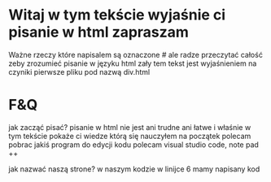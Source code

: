 # Witaj w tym tekście wyjaśnie ci pisanie w html zapraszam
Ważne rzeczy które napisalem są oznaczone # ale radze przeczytać całość zeby zrozumieć pisanie w języku html
zały tem tekst jest wyjaśnieniem na czyniki pierwsze pliku pod nazwą div.html

# F&Q

jak zacząć pisać?
pisanie w html nie jest ani trudne ani łatwe i właśnie w tym tekście pokaże ci wiedze którą się nauczyłem
na początek polecam pobrac jakiś program do edycji kodu
polecam visual studio code, note pad ++

jak nazwać naszą strone?
w naszym kodzie w linijce 6 mamy napisany kod <title>tytuł</title.
title to po angielsku tytuł więc możemy wywnioskować że chodzi w tym kodzie o tytuł
czyli każemy przeglądarce nazwać tą strone w dany sposób
tylko gdzie napisać tem tytuł. Tytuł piszemy pomiędzy kodem title
 
oco chodzi z head i body?
spójrzmy na to jak na człowieka
czyli to co mamy w głowie tego nie widzimy ale tam się rozpoczynają każde rozkazy do całego ciała czyli

w sekcji head dajemy znać przeglądarce naprzykład jak ma się nazywać strona 

w sekcji body wpisujemy cały kod który ma zobaczyć klient który wejdzie na naszą strone czyli naprzykład
tekst który tam przygotowaliśmy

czy strona będzie odrazu dostępna dla każdego?
nie będzie. Będziemy tylko wtedy mogli ją włączyć przez pliki lokalne ale w późniejszym czasie można kupić maszyne i domene.

dlaczego wpisujemy w sekcji head jedną dziwny kod?
<meta http-equiv="X-UA-Compatible" content="IE=edge,chrome=1" />
tem kod daje znać przeglądarce edge lub inych przeglądarkach pisanych na IE żeby poprawnie wyświetliło twoją strone 
u klientów którzy kożystają z przeglądarki microsoftu

# okej mam nadzieje że na większość pytań odpowiedziałem to teraz przejdzmy do części pisania

<a href="link"></a>
a to inaczej hiperłącze czyli klikasz na to i cie przenosi do linka który został wpisany 
Pewnie się spytasz po co te znaki < na początku i > na końcu i jeszcze po co </a>
< to jest początek wierszu każdy wiersz tak zaczynamy w html a kończymy > żeby przeglądarka się domyśliła żeby skończyć w danym miejscu koniec linijki
po co na końcu musi byc taki sam znak co na początku tylko z / 
/ oznacza zakończenie danej rzeczy naprzykład hiperłącza

<div></div>
divy służą do budowania elementów strony www bez takich elementów byśmy osiągneli tylko tekst na naszej stronie
czemu po div jest id i w cudzysłowiu jakieś słowo?
id oznacza nazwe danego diva, po co piszemy id?
po to piszemy żeby łatwiej edytować w css tego diva 
co to znaczy align?
align to jest kod do dawania tesktu w ją chcemy strone
możemy ją dać w prawą strone lewą i wyśrodkować
żeby to zrobić musimy w środku diva wpisać align="strona"
wtedy nam się wszystko wyśrodkuje
naszą strone internetową można napisać w 2 sposoby żeby to się dobrze prezentowało na tabelach:
można napisac na divach i na tabelach
divy + nie czeba pisać bardzo długiego kodu + można go łatwo edytowac w css
tabele - bardzo dużo kodu który musimy napisać - ciężko go edytować w css

co to css?
css w rozwinięciu oznacza Kaskadowe arkusze stylów
czyli edytor wyglądu
w css możemy naprzykład zrobić customową czcionke na stronie 
czy można napisać css odrazu w pliku html?
można dla takiej operacji używamy w sekcji head wiersza <style>
w środku teko kodu nie piszemy jak w html tylko jak w css 
przykład mamy pokazany w kodzie div.html
  
Jak moge powiększyć czcionke?
żeby powiększyć czcionke musimy wpisać koc <h(liczba od 1 do 5)></h[liczba]>
po co dawać po h liczbe?
liczba oznacza jak ma być powiększony tekst najmniej to 5 a najwięcej to 1

Jak można miec customową czcionke w naszej stronie?
wchodzimy na stronie google fonts i tam sobie szukamy potem tam wyszukujemy sobie czcionke
ja wybrałem sobie czcionke Josefin Sans
szukamy odpowiedniego rozmiaru ja wziołem 300
klikamy select this style i po prawej wyskakuje nam panel 
w nim kopiujemy pierwszy kod i wklejamy go do sekcji head
a pod spodem mamy 2 kod on nam będzie potrzebny do dodania go w stronie jak i 1

# Teraz przechodzimy do sekcji jak to napisałem

na początku zrobiłem jednego diva w którym pomieszcze reszte divów i nazwałem go "container"
jak już zrobimy danego diva to przechodzimy do sekcji style
tam wpisujemy #container i otwieramy nawiasy {}
pamiędzy tymi nawiasami wpisujemy kod
naprzykład chcemy mieć szare tło
to pomiędzy nawiasami wpisujemy
background color ( kolor w moim przypadku będzie to szary to wspisuje gray)
i naprzykład mamy dodaną customową czcionke 
żeby uzyskać czcionke na całej stronie wpisujemy w sekcji head 1 kod który skopiowaliśmy z google fonts
i potem w sekcji container pod bacground color wpisujemy kod który był pod spodem kodu który skopiowaliśmy do sekcji head

pod divem container zrobiłem kolejnego diva który się nazywa logo
po między tym divem wpisałem co ma być w logo czyli dałem powiększony tekst i tam wpisałem swoje logo
teraz przechodzimy do sekcji style
tam został utworzony kod #logo
tam mamy określone wytyczne jak powienien wyglądać te logo
teraz wytłumacze co robi każdy kod
background color - dodaje kolor który ma być w tym divie
color - kolor tekstu jaki ma tam być ja dałem biały bo miałem czarne tło
width - szerokość naszego diva
min-height - minimalna wysokość naszego diva
padding - odstęp od naszego tekstu
okej czyli wytumaczyłem wam co każdy z tego kodu robi więc przejdzmy do kolejnego diva

następnym divem będzie nav
nav to inaczej panel po lewej stronie
tem div w samym html dodaje nam nowy kod
który się nazywa <br>
<br> to inaczej nowa linijka bo jak piszemy strony to piszmy na różne systemy operacyjne
a naprzykład windows odczytuje inaczej konic linijki niż linux
więdz temu zostało tak zrobione że br to koniec linijki
ale dobra tak pozatym to nic nowego nie jest
oczywiście robimy to samo w style co z divem logo ale tam mamy jedną nową rzecz
float: (kierunek: left right); - tem kod oznacza przyklejenie się do danego kierunku który tam napisaliśmy

kolejny div to jest div content
najważnieszy div to w nim właśnie napiszemy główne rzeczy które chcemy żeby klient je zobaczył
tem div to jest jakby środek strony
poznajemy tam nowy kod pod nazwą
<img - tem kod to jest wyświetlenie zdjęcia na naszej stronie
czemu tam jest napisane src?
src czyli jak się nazywa te zdjęcie
jak jest w jakimś folderze to musimy w cudzysłowiu wpisać całą ścieżke do tego zdjęcia a jak jest w tym samym folderze co nasza praca to wpisujemy 
tylko nazwe w moim przypadku to jest sadgunie.png
czyli poprawnie by to wyglądało
<img src="(plik zdjęcia z napisaną końcówką naprzykład .jpg, .png)">
ale i też tam mamy hiper łącze
hiper łącza czyli linki już potrafimy zrobić więc pomine tem szczegół
dodajemy taki sam kod do style co do reszty ale tam usuwamy min-hight
czemu? bo chyba nie chcemy żeby nasz tekst jak jest zaduży żeby przechodził przez inne divy albo ba żeby go nie było pokaanego na ekranie

następnym divem jest ad
tem div to kolejny panel ale po prawej stronie
div piszemy jak div nav

i ostani div czyli footer
footer inaczej to stópka 
stópki używamy na dole naszej strony
tez piszemy tam wszystko tak samo oprócz jednej rzeczy
nie piszemy wtedy w style float: left; bo jak byśmy tak napisali to byśmy mieli po lewej stronie stopke a my ją chcemy na dole
temu wtedy zamiast float wpisujemy tam clear: float; żeby usunąćw od tego diva żeby nie pojawiał się po lewo

po tym wszystkim zamykamy naszego wielkiego diva container i też html i body

# w tym tekście opowiedziałem ci na czyniki pierwsze każdy kod
mogą być błedy pisowni bo kończe to pisać o 4:30

Więc życze ci miłem przygody z językiem html


